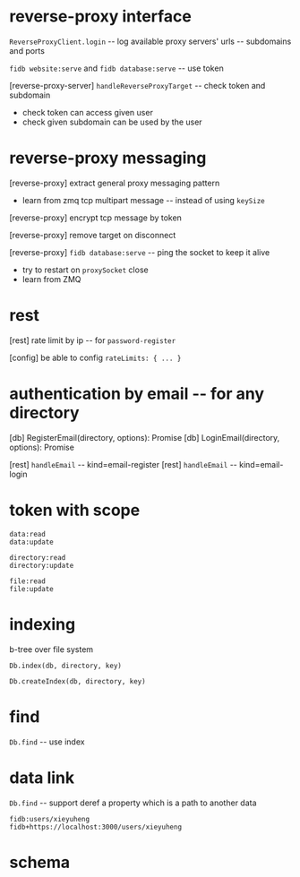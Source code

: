 # reverse-proxy interface

`ReverseProxyClient.login` -- log available proxy servers' urls -- subdomains and ports

`fidb website:serve` and `fidb database:serve` -- use token

[reverse-proxy-server] `handleReverseProxyTarget` -- check token and subdomain

- check token can access given user
- check given subdomain can be used by the user

# reverse-proxy messaging

[reverse-proxy] extract general proxy messaging pattern

- learn from zmq tcp multipart message -- instead of using `keySize`

[reverse-proxy] encrypt tcp message by token

[reverse-proxy] remove target on disconnect

[reverse-proxy] `fidb database:serve` -- ping the socket to keep it alive

- try to restart on `proxySocket` close
- learn from ZMQ

# rest

[rest] rate limit by ip -- for `password-register`

[config] be able to config `rateLimits: { ... }`

# authentication by email -- for any directory

[db] RegisterEmail(directory, options): Promise<void>
[db] LoginEmail(directory, options): Promise<Token>

[rest] `handleEmail` -- kind=email-register
[rest] `handleEmail` -- kind=email-login

# token with scope

```
data:read
data:update

directory:read
directory:update

file:read
file:update
```

# indexing

b-tree over file system

`Db.index(db, directory, key)`

`Db.createIndex(db, directory, key)`

# find

`Db.find` -- use index

# data link

`Db.find` -- support deref a property which is a path to another data

```
fidb:users/xieyuheng
fidb+https://localhost:3000/users/xieyuheng
```

# schema

